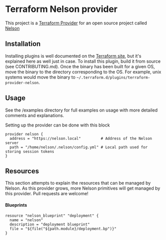 # Terraform Nelson provider

This project is a [Terraform Provider](https://www.terraform.io/docs/plugins/provider.html) for an open source project called [Nelson](https://getnelson.io/)

## Installation

Installing plugins is well documented on the [Terraform site](https://www.terraform.io/docs/plugins/basics.html#installing-plugins), but it's explained here as well just in case. To install this plugin, build it from source (see CONTRIBUTING.md). Once the binary has been built for a given OS, move the binary to the directory corresponding to the OS. For example, unix systems would move the binary to `~/.terraform.d/plugins/terraform-provider-nelson`.

## Usage

See the /examples directory for full examples on usage with more detailed comments and explanations.

Setting up the provider can be done with this block

```hcl
provider nelson {
  address = "https://nelson.local"         # Address of the Nelson server
  path = "/home/nelson/.nelson/config.yml" # Local path used for storing session tokens
}
```

## Resources

This section attempts to explain the resources that can be managed by Nelson. As this provider grows, more Nelson primitives will get managed by this provider. Pull requests are welcome!

#### Blueprints

```hcl
resource "nelson_blueprint" "deployment" {
  name = "nelson"
  description = "deployment blueprint"
  file = "${file("${path.module}/deployment.bp")}"
}
```

